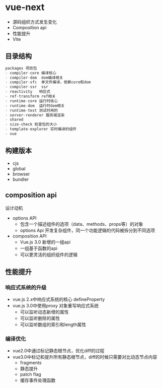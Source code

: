 # vue-next

- 源码组织方式发生变化
- Composition api
- 性能提升
- Vite

## 目录结构

```js
packages 项目包
- compiler-core 编译核心
- compiler-dom  dom编译相关
- compiler-sfc  单文件编译，依赖core和dom
- compiler-ssr  ssr
- reactivity   响应式
- ref-transform ref相关
- runtime-core 运行时核心
- runtime-dom  运行时dom相关
- runtime-test 测试时用的
- server-renderer 服务端渲染
- shared  
- size-check 检查包的大小
- template-explorer 实时编译的组件
- vue 
```

## 构建版本

- cjs
- global
- browser
- bundler

## composition api

设计动机

- options API
  - 包含一个描述组件的选项（data、methods、props等）的对象
  - options Api 开发复杂组件，同一个功能逻辑的代码被拆分到不同选项
- composition API
  - Vue.js 3.0 新增的一组api
  - 一组基于函数的api
  - 可以更灵活的组织组件的逻辑


## 性能提升

### 响应式系统的升级

- vue.js 2.x中响应式系统的核心 defineProperty
- vue.js 3.0中使用proxy 对象重写响应式系统
  - 可以监听动态新增的属性
  - 可以监听删除的属性
  - 可以监听数组的索引和length属性

### 编译优化

- vue2.0中通过标记静态根节点，优化diff的过程
- vue3.0中标记和提升所有静态根节点，diff的时候只需要对比动态节点内容
  - fragments
  - 静态提升
  - patch flag
  - 缓存事件处理函数
